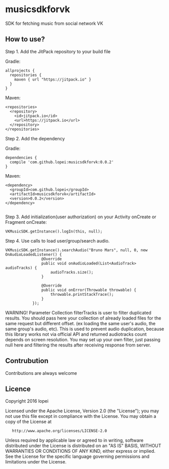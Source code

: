 # musicsdkforvk
SDK for fetching music from social network VK

## How to use?
Step 1. Add the JitPack repository to your build file

Gradle:

```
allprojects {
  repositories {
    maven { url "https://jitpack.io" }
  }
}
```

Maven:

```
<repositories>
  <repository>
    <id>jitpack.io</id>
    <url>https://jitpack.io</url>
  </repository>
</repositories>

```
Step 2. Add the dependency

Gradle:

```
dependencies {
  compile 'com.github.lopei:musicsdkforvk:0.0.2'
}
```

Maven:

```
<dependency>
  <groupId>com.github.lopei</groupId>
  <artifactId>musicsdkforvk</artifactId>
  <version>0.0.2</version>
</dependency>
  
```


Step 3. Add initialization(user authorization) on your Activity onCreate or Fragment onCreate:
```
VKMusicSDK.getInstance().logIn(this, null);
```

Step 4. Use calls to load user/group/search audio.

```
VKMusicSDK.getInstance().searchAudio("Bruno Mars", null, 0, new OnAudioLoadedListener() {
                @Override
                public void onAudioLoaded(List<AudioTrack> audioTracks) {
                    audioTracks.size();
                }

                @Override
                public void onError(Throwable throwable) {
                    throwable.printStackTrace();
                }
            });

```

WARNING! Parameter Collection<AudioTrack> filterTracks is user to filter duplicated results. You should pass here your collection of already loaded files for the same request but different offset. (ex loading the same user's audio, the same group's audio, etc). This is used to prevent audio duplication, because this library works not via official API and returned audiotracks count depends on screen resolution. You may set up your own filter, just passing null here and filtering the results after receiving response from server.

## Contrubution

Contributions are always welcome

## Licence

Copyright 2016 lopei

   Licensed under the Apache License, Version 2.0 (the "License");
   you may not use this file except in compliance with the License.
   You may obtain a copy of the License at

       http://www.apache.org/licenses/LICENSE-2.0

   Unless required by applicable law or agreed to in writing, software
   distributed under the License is distributed on an "AS IS" BASIS,
   WITHOUT WARRANTIES OR CONDITIONS OF ANY KIND, either express or implied.
   See the License for the specific language governing permissions and
   limitations under the License.

